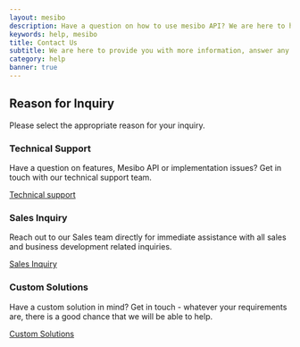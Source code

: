 ```yaml
---
layout: mesibo
description: Have a question on how to use mesibo API? We are here to help you
keywords: help, mesibo
title: Contact Us
subtitle: We are here to provide you with more information, answer any questions you may have and create an effective solution for your needs.
category: help
banner: true
---
```

<!-- main-container start -->
<!-- ================ -->
<section class="main-container">
<div class="container">
<div class="row justify-content-md-center">
<div class="col-lg-8">
<h2 class="text-center mt-4">Reason for <strong>Inquiry</strong></h2>
<div class="separator"></div>
<p class="large text-center">Please select the appropriate reason for your inquiry.</p>
</div>
</div>
<div class="row">
<div class="col-lg-4">
<div class="pv-30 ph-20 hc-item-box bordered hc-shadow text-center hc-element-invisible" data-animation-effect="fadeInDownSmall" data-effect-delay="100">
<span class="icon default-bg circle"><i class="fa fa-life-ring"></i></span>
<h3>Technical Support</h3>
<div class="separator clearfix"></div>
<p>Have a question on features, Mesibo API or implementation issues? Get in touch with our technical support team.</p>
<a href="/technical-support/" class="btn btn-animated btn-default-transparent radius-50">Technical support <i class="fa fa-chevron-right"></i></a>
</div>
</div>
<div class="col-lg-4">
<div class="pv-30 ph-20 hc-item-box bordered hc-shadow text-center hc-element-invisible" data-animation-effect="fadeInDownSmall" data-effect-delay="100">
<span class="icon default-bg circle"><i class="fa fa-diamond"></i></span>
<h3>Sales Inquiry</h3>
<div class="separator clearfix"></div>
<p>Reach out to our Sales team directly for immediate assistance with all sales and business development related inquiries.</p>
<a href="/sales/" class="btn btn-animated btn-default-transparent radius-50">Sales Inquiry <i class="fa fa-chevron-right"></i></a>
</div>
</div>
<div class="col-lg-4">
<div class="pv-30 ph-20 hc-item-box bordered hc-shadow text-center hc-element-invisible" data-animation-effect="fadeInDownSmall" data-effect-delay="100">
<span class="icon default-bg circle"><i class="fa fa-lightbulb-o"></i></span>
<h3>Custom Solutions</h3>
<div class="separator clearfix"></div>
<p>Have a custom solution in mind? Get in touch - whatever your requirements are, there is a good chance that we will be able to help. </p>
<a href="/custom-solutions/" class="btn btn-animated btn-default-transparent radius-50">Custom Solutions <i class="fa fa-chevron-right"></i></a>
</div>
</div>
</div>
</div>
</section>
<!-- section end -->

